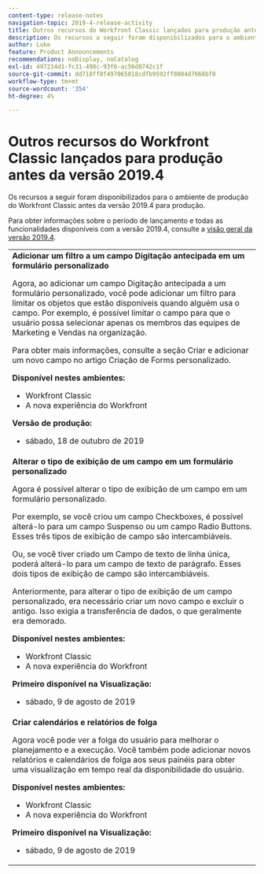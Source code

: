 ```yaml
---
content-type: release-notes
navigation-topic: 2019-4-release-activity
title: Outros recursos do Workfront Classic lançados para produção antes da versão 2019.4
description: Os recursos a seguir foram disponibilizados para o ambiente de produção do Workfront Classic antes da versão 2019.4 para produção.
author: Luke
feature: Product Announcements
recommendations: noDisplay, noCatalog
exl-id: 497214d1-fc31-498c-93f6-ac56d8742c1f
source-git-commit: dd718ff8f497065018cdfb9592ff0804d7668bf8
workflow-type: tm+mt
source-wordcount: '354'
ht-degree: 4%

---
```


# Outros recursos do Workfront Classic lançados para produção antes da versão 2019.4

Os recursos a seguir foram disponibilizados para o ambiente de produção do Workfront Classic antes da versão 2019.4 para produção.

Para obter informações sobre o período de lançamento e todas as funcionalidades disponíveis com a versão 2019.4, consulte a [visão geral da versão 2019.4](../../../../product-announcements/product-releases/quarterly-release-archive/2019.4-release-activity/2019-4-release-activity-overview.md).

<table style="table-layout:auto"> 
 <col> 
 <tbody> 
  <tr> 
   <td> <strong>Adicionar um filtro a um campo Digitação antecipada em um formulário personalizado</strong> <p>Agora, ao adicionar um campo Digitação antecipada a um formulário personalizado, você pode adicionar um filtro para limitar os objetos que estão disponíveis quando alguém usa o campo. Por exemplo, é possível limitar o campo para que o usuário possa selecionar apenas os membros das equipes de Marketing e Vendas na organização.</p> <p>Para obter mais informações, consulte a seção Criar e adicionar um novo campo no artigo Criação de Forms personalizado.</p> 
    <div class="workfront_plans"> 
     <p><strong>Disponível nestes ambientes:</strong> </p> 
     <ul> 
      <li>Workfront Classic</li> 
      <li>A nova experiência do Workfront</li> 
     </ul> 
     <p><strong>Versão de produção:</strong> </p> 
     <ul> 
      <li> sábado, 18 de outubro de 2019</li> 
     </ul> 
    </div>  </td> 
  </tr> 
  <tr> 
   <td> 
    <div> 
     <strong>Alterar o tipo de exibição de um campo em um formulário personalizado</strong> 
     <p>Agora é possível alterar o tipo de exibição de um campo em um formulário personalizado.</p> 
     <p>Por exemplo, se você criou um campo Checkboxes, é possível alterá-lo para um campo Suspenso ou um campo Radio Buttons. Esses três tipos de exibição de campo são intercambiáveis.</p> 
     <p>Ou, se você tiver criado um Campo de texto de linha única, poderá alterá-lo para um campo de texto de parágrafo. Esses dois tipos de exibição de campo são intercambiáveis.</p> 
     <p>Anteriormente, para alterar o tipo de exibição de um campo personalizado, era necessário criar um novo campo e excluir o antigo. Isso exigia a transferência de dados, o que geralmente era demorado.</p> 
     <div class="workfront_plans"> 
      <p><strong>Disponível nestes ambientes:</strong> </p> 
      <ul> 
       <li>Workfront Classic</li> 
       <li>A nova experiência do Workfront</li> 
      </ul> 
      <p><strong>Primeiro disponível na Visualização:</strong> </p> 
      <ul> 
       <li>sábado, 9 de agosto de 2019</li> 
      </ul> 
     </div> 
     </div> </td> 
  </tr> 
  <tr> 
   <td> 
    <div> 
     <strong>Criar calendários e relatórios de folga</strong> 
     <p>Agora você pode ver a folga do usuário para melhorar o planejamento e a execução. Você também pode adicionar novos relatórios e calendários de folga aos seus painéis para obter uma visualização em tempo real da disponibilidade do usuário.</p> 
     <div class="workfront_plans"> 
      <p><strong>Disponível nestes ambientes:</strong> </p> 
      <ul> 
       <li>Workfront Classic</li> 
       <li>A nova experiência do Workfront</li> 
      </ul> 
      <p><strong>Primeiro disponível na Visualização:</strong> </p> 
      <ul> 
       <li>sábado, 9 de agosto de 2019</li> 
      </ul> 
     </div> 
     </div> </td> 
  </tr> 
 </tbody> 
</table>
